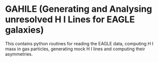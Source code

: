 # GAHILE (Generating and Analysing unresolved H I Lines for EAGLE galaxies)
This contains python routines for reading the EAGLE data, computing H I mass in gas particles, generating mock H I lines and computing their asymmetries.
